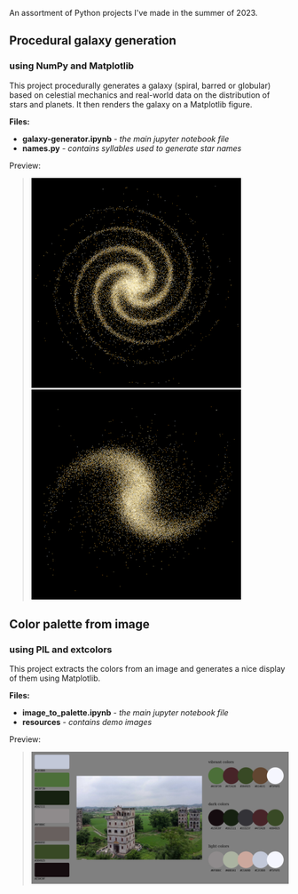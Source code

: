 
An assortment of Python projects I've made in the summer of 2023.

## Procedural galaxy generation
### using NumPy and Matplotlib

This project procedurally generates a galaxy (spiral, barred or globular) based on celestial mechanics and real-world data on the distribution of stars and planets. It then renders the galaxy on a Matplotlib figure.

**Files:**
- **galaxy-generator.ipynb** - *the main jupyter notebook file*
- **names.py** - *contains syllables used to generate star names*

Preview:  
> ![Spiral galaxy](https://github.com/schavi/python-projects-showcase/blob/main/galaxy-generator/showcase-spiral-4arms.png) ![Barred galaxy](https://github.com/schavi/python-projects-showcase/blob/main/galaxy-generator/showcase-barred.png)

## Color palette from image
### using PIL and extcolors

This project extracts the colors from an image and generates a nice display of them using Matplotlib.

**Files:**
- **image_to_palette.ipynb** - *the main jupyter notebook file*
- **resources** - *contains demo images*

Preview:
> ![Image to Palette example](https://github.com/schavi/python-projects-showcase/blob/main/image-to-palette/showcase-output.png)
